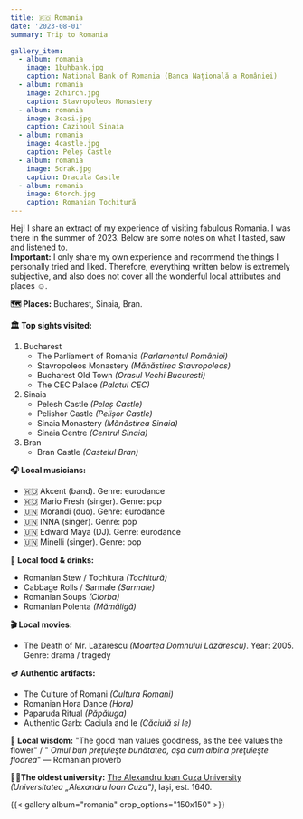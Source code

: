 ```yaml
---
title: 🇷🇴 Romania
date: '2023-08-01'
summary: Trip to Romania

gallery_item:
  - album: romania
    image: 1buhbank.jpg
    caption: National Bank of Romania (Banca Națională a României)
  - album: romania
    image: 2chirch.jpg
    caption: Stavropoleos Monastery
  - album: romania
    image: 3casi.jpg
    caption: Cazinoul Sinaia
  - album: romania
    image: 4castle.jpg
    caption: Peleș Castle
  - album: romania
    image: 5drak.jpg
    caption: Dracula Castle
  - album: romania
    image: 6torch.jpg
    caption: Romanian Tochitură
---
```

Hej! I share an extract of my experience of visiting fabulous Romania. I was there in the summer of 2023. Below are some notes on what I tasted, saw and listened to.<br>
<b>Important:</b> I only share my own experience and recommend the things I personally tried and liked. Therefore, everything written below is extremely subjective, and also does not cover all the wonderful local attributes and places ☺️.

<b>🗺 Places:</b> Bucharest, Sinaia, Bran. <br>

<b>🏛 Top sights visited: </b>
1. Bucharest
    - The Parliament of Romania <i>(Parlamentul României)</i>
    - Stavropoleos Monastery <i>(Mănăstirea Stavropoleos)</i>
    - Bucharest Old Town <i>(Orasul Vechi Bucuresti)</i>
    - The CEC Palace <i>(Palatul CEC)</i>
2. Sinaia
    - Pelesh Castle <i>(Peleș Castle)</i>
    - Pelishor Castle <i>(Pelișor Castle)</i>
    - Sinaia Monastery <i>(Mănăstirea Sinaia)</i>
    - Sinaia Centre <i>(Centrul Sinaia)</i>
3. Bran
    - Bran Castle <i>(Castelul Bran)</i>


<b>🎧 Local musicians: </b>
- 🇷🇴 Akcent (band). Genre: eurodance
- 🇷🇴 Mario Fresh (singer). Genre: pop
- 🇺🇳 Morandi (duo). Genre: eurodance
- 🇺🇳 INNA (singer).  Genre: pop
- 🇺🇳 Edward Maya (DJ). Genre: eurodance
- 🇺🇳 Minelli (singer). Genre: pop

<b>🥘 Local food & drinks: </b>
- Romanian Stew / Tochitura <i>(Tochitură)</i>
- Cabbage Rolls / Sarmale <i>(Sarmale)</i>
- Romanian Soups <i>(Ciorba)</i>
- Romanian Polenta <i>(Mămăligă)</i>

<b>🎬 Local movies:</b>
- The Death of Mr. Lazarescu <i>(Moartea Domnului Lăzărescu)</i>. Year: 2005. Genre: drama / tragedy


<b>🪔 Authentic artifacts:</b>
- The Culture of Romani <i>(Cultura Romani)</i>
- Romanian Hora Dance <i>(Hora)</i>
- Paparuda Ritual <i>(Păpăluga)</i> 
- Authentic Garb: Caciula and Ie <i>(Căciulă si Ie)</i> 


<b>🦉 Local wisdom:</b> "The good man values goodness, as the bee values the flower" / "<i> Omul bun preţuieşte bunătatea, aşa cum albina preţuieşte floarea</i>" — Romanian proverb


<b>👨‍🎓The oldest university:</b> <a href = "https://www.uaic.ro/en/" target="_blank">The Alexandru Ioan Cuza University</a> <i>(Universitatea „Alexandru Ioan Cuza")</i>, Iași, est. 1640. 


{{< gallery album="romania" crop_options="150x150" >}}
   